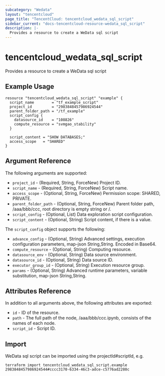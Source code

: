 ```yaml
---
subcategory: "Wedata"
layout: "tencentcloud"
page_title: "TencentCloud: tencentcloud_wedata_sql_script"
sidebar_current: "docs-tencentcloud-resource-wedata_sql_script"
description: |-
  Provides a resource to create a WeData sql script
---
```


# tencentcloud_wedata_sql_script

Provides a resource to create a WeData sql script

## Example Usage

```hcl
resource "tencentcloud_wedata_sql_script" "example" {
  script_name        = "tf_example_script"
  project_id         = "2983848457986924544"
  parent_folder_path = "/tf_example"
  script_config {
    datasource_id    = "108826"
    compute_resource = "svmgao_stability"
  }

  script_content = "SHOW DATABASES;"
  access_scope   = "SHARED"
}
```

## Argument Reference

The following arguments are supported:

* `project_id` - (Required, String, ForceNew) Project ID.
* `script_name` - (Required, String, ForceNew) Script name.
* `access_scope` - (Optional, String, ForceNew) Permission scope: SHARED, PRIVATE.
* `parent_folder_path` - (Optional, String, ForceNew) Parent folder path, /aaa/bbb/ccc, root directory is empty string or /.
* `script_config` - (Optional, List) Data exploration script configuration.
* `script_content` - (Optional, String) Script content, if there is a value.

The `script_config` object supports the following:

* `advance_config` - (Optional, String) Advanced settings, execution configuration parameters, map-json String,String. Encoded in Base64.
* `compute_resource` - (Optional, String) Computing resource.
* `datasource_env` - (Optional, String) Data source environment.
* `datasource_id` - (Optional, String) Data source ID.
* `executor_group_id` - (Optional, String) Execution resource group.
* `params` - (Optional, String) Advanced runtime parameters, variable substitution, map-json String,String.

## Attributes Reference

In addition to all arguments above, the following attributes are exported:

* `id` - ID of the resource.
* `path` - The full path of the node, /aaa/bbb/ccc.ipynb, consists of the names of each node.
* `script_id` - Script ID.


## Import

WeData sql script can be imported using the projectId#scriptId, e.g.

```
terraform import tencentcloud_wedata_sql_script.example 2983848457986924544#cccc3170-6334-46c3-adce-c5776ad2280c
```

